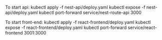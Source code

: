 To start api:
kubectl apply -f nest-api/deploy.yaml
kubectl expose -f nest-api/deploy.yaml
kubectl port-forward service/nest-route-api 3000

To start front-end:
kubectl apply -f react-frontend/deploy.yaml
kubectl expose -f react-frontend/deploy.yaml
kubectl port-forward service/react-frontend 3001:3000